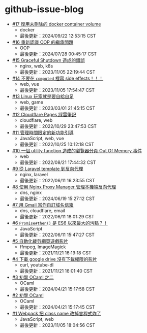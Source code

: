 # github-issue-blog

<!-- posts -->
- [#17 復用未刪除的 docker container volume](https://github.com/FlandreDaisuki/github-issue-blog/issues/17)
   - docker
   - 最後更新：2024/09/22 12:53:15 CST
- [#16 重新認識 OOP 的繼承問題](https://github.com/FlandreDaisuki/github-issue-blog/issues/16)
   - OOP
   - 最後更新：2024/07/28 00:45:17 CST
- [#15 Graceful Shutdown 造成的錯誤](https://github.com/FlandreDaisuki/github-issue-blog/issues/15)
   - nginx, web, k8s
   - 最後更新：2023/11/05 22:19:44 CST
- [#14 不要在 `computed` 裡寫 side effects！！！](https://github.com/FlandreDaisuki/github-issue-blog/issues/14)
   - web, vue
   - 最後更新：2023/11/05 17:54:47 CST
- [#13 Linux 玩家就是要自給自足](https://github.com/FlandreDaisuki/github-issue-blog/issues/13)
   - web, game
   - 最後更新：2023/03/01 21:45:15 CST
- [#12 Cloudflare Pages 踩雷筆記](https://github.com/FlandreDaisuki/github-issue-blog/issues/12)
   - cloudflare, web
   - 最後更新：2022/10/29 23:47:53 CST
- [#11 管理時間限定的新功能引導](https://github.com/FlandreDaisuki/github-issue-blog/issues/11)
   - JavaScript, web, vue
   - 最後更新：2022/10/25 10:12:18 CST
- [#10 一個 utility function 造成的瀏覽器分頁 Out Of Memory 事件](https://github.com/FlandreDaisuki/github-issue-blog/issues/10)
   - web
   - 最後更新：2022/08/21 17:44:32 CST
- [#9 從 Laravel template 到反向代理](https://github.com/FlandreDaisuki/github-issue-blog/issues/9)
   - nginx, laravel
   - 最後更新：2022/06/11 16:23:55 CST
- [#8 使用 Nginx Proxy Manager 管理本機端反向代理](https://github.com/FlandreDaisuki/github-issue-blog/issues/8)
   - dns, nginx
   - 最後更新：2024/06/19 15:27:12 CST
- [#7 用 Gmail 當作自訂域名信箱](https://github.com/FlandreDaisuki/github-issue-blog/issues/7)
   - dns, cloudflare, email
   - 最後更新：2022/06/11 18:01:29 CST
- [#6 `Promise#then()` 是 ES6 以來最大的污點？！](https://github.com/FlandreDaisuki/github-issue-blog/issues/6)
   - JavaScript
   - 最後更新：2022/06/11 15:47:27 CST
- [#5 自動化裁剪網頁遊戲影片](https://github.com/FlandreDaisuki/github-issue-blog/issues/5)
   - ffmpeg, ImageMagick
   - 最後更新：2021/11/21 16:19:18 CST
- [#4 下載 google drive 沒有下載權限的影片](https://github.com/FlandreDaisuki/github-issue-blog/issues/4)
   - curl, youtube-dl
   - 最後更新：2021/11/21 16:01:40 CST
- [#3 初學 OCaml 之二](https://github.com/FlandreDaisuki/github-issue-blog/issues/3)
   - OCaml
   - 最後更新：2024/04/21 15:17:58 CST
- [#2 初學 OCaml](https://github.com/FlandreDaisuki/github-issue-blog/issues/2)
   - OCaml
   - 最後更新：2024/04/21 15:17:45 CST
- [#1 Webpack 把 class name 改掉害程式炸了](https://github.com/FlandreDaisuki/github-issue-blog/issues/1)
   - JavaScript, web
   - 最後更新：2023/11/05 18:04:56 CST
<!-- /posts -->
